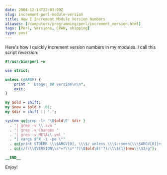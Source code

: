 ```yaml
--- 
date: 2004-12-14T22:03:00Z
slug: increment-perl-module-version
title: How I Increment Module Version Numbers
aliases: [/computers/programming/perl/increment_version.html]
tags: [Perl, Versions, CPAN, shipping]
type: post
---
```


Here's how I quickly increment version numbers in my modules. I call this script
*reversion*:

``` perl
#!/usr/bin/perl -w

use strict;

unless (@ARGV) {
    print "  Usage: $0 version\n\n";
    exit;
}

my $old = shift;
my $new = $old + .01;
my $dir = shift || '.';

system qq{grep -lr '\Q$old\E' $dir }
  . '| grep -v \\.svn '
  . '| grep -v Changes '
  . '| grep -v META\\.yml '
  . "| xargs $^X -i -pe \""
  . qq{print STDERR \\\$ARGV[0], \\\$/ unless \\\$::seen{\\\$ARGV[0]}++;}
  . qq{s/(\\\$VERSION\\s*=?\\s*'?)\Q$old\E('?)/\\\${1}$new\\\$2/g"};

__END__
```

Enjoy!
